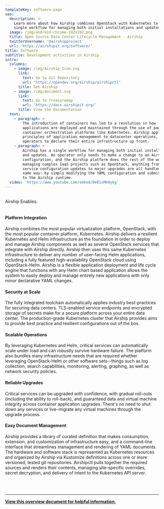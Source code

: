 ```yaml
---
templateKey: software-page
seo:
  description: >-
    Learn more about how Airship combines OpenStack with Kubernetes to provide a
    single workflow for managing both initial installations and updates.
  image: /img/android-chrome-192x192.png
  title: Open Source Data Center Lifecycle Management - Airship
  twitterUsername: '@airshipproject'
  url: 'https://airshipit.org/software/'
title: Software
subTitle: Development activities in Airship
intro:
  columns:
    - image: /img/Airship_Icon.svg
      link:
        text: Go to Git Repository
        url: 'https://opendev.org/airship/airshipctl'
      title: Get Airship
    - image: /img/document.svg
      link:
        text: Go to Treasuremap
        url: 'https://docs.airshipit.org/'
      title: View the Documentation
  text:
    - paragraph: >
        The introduction of containers has led to a revolution in how
        applications are deployed and maintained through the use of powerful
        container orchestration platforms like Kubernetes. Airship applies these
        principles of application management to datacenter operations, allowing
        operators to declare their entire infrastructure up front.
    - paragraph: >
        Airship has a single workflow for managing both initial installations
        and updates. An operator only needs to make a change to an Airship YAML
        configuration, and the Airship platform does the rest of the work. When
        managing complex IaaS projects such as OpenStack, anything from minor
        service configuration updates to major upgrades are all handled in the
        same way: by simply modifying the YAML configuration and submitting it
        to the Airship runtime.
  video: 'https://www.youtube.com/embed/0eEisMm9ykg'
---
```

<br/>

<div class="h2_green">Airship Enables:</div>

<br/>

#### Platform Integration

Airship combines the most popular virtualization platform, OpenStack, with the most popular container platform, Kubernetes.  Airship delivers a resilient Kubernetes and Helm infrastructure as the foundation in order to deploy and manage Airship components as well as several OpenStack services that integrate with Airship directly.  Airship then uses this same Kubernetes infrastructure to deliver any number of user-facing Helm applications, including a fully featured high-availability OpenStack cloud using OpenStack-Helm. Airship is a flexible application deployment and life cycle engine that functions with any Helm chart based application allows the system to easily deploy and manage entirely new applications with only minor declarative YAML changes.

#### Security at Scale

The fully integrated toolchain automatically applies industry best-practices for securing data centers. TLS-enabled service endpoints and encrypted storage of secrets make for a secure platform across your entire data center.  The production-grade Kubernetes cluster that Airship provides aims to provide best practice and resilient configurations out of the box.

#### Scalable Operations

By leveraging Kubernetes and Helm, critical services can automatically scale under load and can robustly survive hardware failure. The platform also bundles many infrastructure needs that are required whether leveraging OpenStack-Helm or other software sets--things such as log collection, search capabilities, monitoring, alerting, graphing, as well as network security policies.

#### Reliable Upgrades

Critical services can be upgraded with confidence, with gradual roll-outs (including the ability to roll-back), and guaranteed data and virtual machine integrity across container application upgrades. There's no need to shut down any services or live-migrate any virtual machines through the upgrade process.

#### Easy Document Management

Airship provides a library of curated definition that makes consumption, extension, and customization of infrastructure easy, and a command-line interface that streamlines management and rendering of YAML documents.  The hardware and software stack is represented as Kubernetes resources and organized by Airship via Kustomize definitions across one or more versioned, tested git repositories.  Airshipctl pulls together the required sources and renders their contents, managing site-specific overrides, secret decryption, and delivery of intent to the Kubernetes API server.

<br>
<br>

- - -

<a href="https://www.airshipit.org/collateral/Airship_2.0_White_Paper.pdf" target="_blank"><strong>View this overview document for helpful information.</strong></a>
